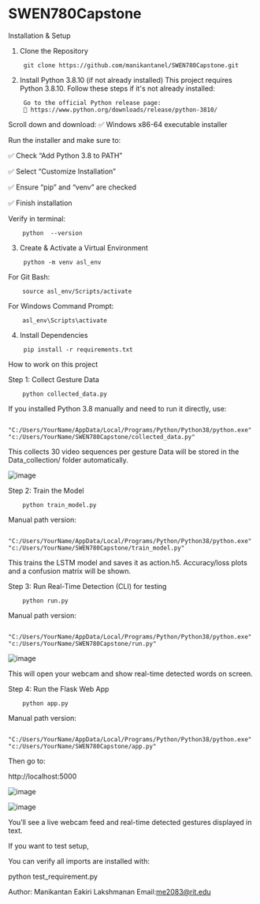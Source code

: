 # SWEN780Capstone

Installation & Setup

1. Clone the Repository

        git clone https://github.com/manikantanel/SWEN780Capstone.git
2. Install Python 3.8.10 (if not already installed)
        This project requires Python 3.8.10. Follow these steps if it's not already installed:

        Go to the official Python release page:
        🔗 https://www.python.org/downloads/release/python-3810/

Scroll down and download:
✅ Windows x86-64 executable installer

Run the installer and make sure to:

✅ Check “Add Python 3.8 to PATH”

✅ Select “Customize Installation”

✅ Ensure “pip” and “venv” are checked

✅ Finish installation

Verify in terminal:

        python  --version

3. Create & Activate a Virtual Environment

        python -m venv asl_env
For Git Bash:

        source asl_env/Scripts/activate
For Windows Command Prompt:

        asl_env\Scripts\activate

4. Install Dependencies

        pip install -r requirements.txt

How to work on this project

Step 1: Collect Gesture Data

        python collected_data.py
If you installed Python 3.8 manually and need to run it directly, use:

        "C:/Users/YourName/AppData/Local/Programs/Python/Python38/python.exe" "c:/Users/YourName/SWEN780Capstone/collected_data.py"
        
This collects 30 video sequences per gesture
Data will be stored in the Data_collection/ folder automatically.

![image](https://github.com/user-attachments/assets/850de6b9-d18f-4bf9-b57a-ce8f94bb0eae)


Step 2: Train the Model

        python train_model.py
Manual path version:

        "C:/Users/YourName/AppData/Local/Programs/Python/Python38/python.exe" "c:/Users/YourName/SWEN780Capstone/train_model.py"

This trains the LSTM model and saves it as action.h5. Accuracy/loss plots and a confusion matrix will be shown.

Step 3: Run Real-Time Detection (CLI) for testing

        python run.py
Manual path version:

        "C:/Users/YourName/AppData/Local/Programs/Python/Python38/python.exe" "c:/Users/YourName/SWEN780Capstone/run.py"

![image](https://github.com/user-attachments/assets/f88e73c6-d3ed-4059-a5c6-a8b026dc4632)


This will open your webcam and show real-time detected words on screen.

Step 4: Run the Flask Web App

        python app.py

Manual path version:

        "C:/Users/YourName/AppData/Local/Programs/Python/Python38/python.exe" "c:/Users/YourName/SWEN780Capstone/app.py"
Then go to:

http://localhost:5000

![image](https://github.com/user-attachments/assets/ddf4d57f-cf16-464a-8b93-32decd7820f0)

![image](https://github.com/user-attachments/assets/f413aa2a-c3e1-494f-8e0f-522083c1ff64)


You’ll see a live webcam feed and real-time detected gestures displayed in text.

If you want to test setup, 

You can verify all imports are installed with:

python test_requirement.py

Author: Manikantan Eakiri Lakshmanan
Email:me2083@rit.edu

